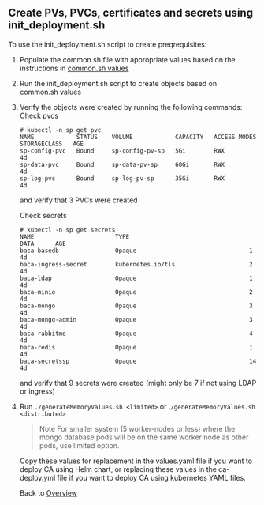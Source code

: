## Create PVs, PVCs, certificates and secrets using init_deployment.sh

To use the init_deployment.sh script to create preqrequisites:
1) Populate the common.sh file with appropriate values based on the instructions in [common.sh values](./common_sh_values.md)
2) Run the init_deployment.sh script to create objects based on common.sh values
3) Verify the objects were created by running the following commands:  
    Check pvcs
    ```console
    # kubectl -n sp get pvc
    NAME            STATUS    VOLUME            CAPACITY   ACCESS MODES   STORAGECLASS   AGE
    sp-config-pvc   Bound     sp-config-pv-sp   5Gi        RWX                           4d
    sp-data-pvc     Bound     sp-data-pv-sp     60Gi       RWX                           4d
    sp-log-pvc      Bound     sp-log-pv-sp      35Gi       RWX                           4d
    ```
    and verify that 3 PVCs were created  
    
    Check secrets
    ```console
    # kubectl -n sp get secrets
    NAME                       TYPE                                  DATA      AGE
    baca-basedb                Opaque                                1         4d
    baca-ingress-secret        kubernetes.io/tls                     2         4d
    baca-ldap                  Opaque                                1         4d
    baca-minio                 Opaque                                2         4d
    baca-mongo                 Opaque                                3         4d
    baca-mongo-admin           Opaque                                3         4d
    baca-rabbitmq              Opaque                                4         4d
    baca-redis                 Opaque                                1         4d
    baca-secretssp             Opaque                                14        4d

    ```
    and verify that 9 secrets were created (might only be 7 if not using LDAP or ingress)
4) Run `./generateMemoryValues.sh <limited>` or .`/generateMemoryValues.sh <distributed>`
    >Note For smaller system (5 worker-nodes or less) where the mongo database pods will be on the same worker node as other pods, use limited option.  
 
    Copy these values for replacement in the values.yaml file if you want to deploy CA using Helm chart, or replacing these values in the ca-deploy.yml file if you want to deploy CA using kubernetes YAML files.     

    Back to [Overview](../configuration/README.md)
